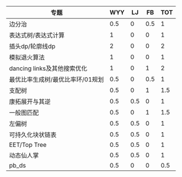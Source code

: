 | 专题                    | WYY  | LJ   | FB   | TOT  |
| --------------------- | ---- | ---- | ---- | ---- |
| 边分治                   | 0.5  | 0    | 0.5  | 1    |
| 表达式树/表达式计算            | 1    | 0    | 0    | 1    |
| 插头dp/轮廓线dp            | 2    | 0    | 0    | 2    |
| 模拟退火算法                | 1    | 0    | 0    | 1    |
| dancing  links及其他搜索优化 | 1    | 0    | 1    | 2    |
| 最优比率生成树/最优比率环/01规划    | 0.5  | 0    | 0.5  | 1    |
| 支配树                   | 0.5  | 0    | 1    | 1.5  |
| 康拓展开与其逆               | 0.5  | 0.5  | 0    | 1    |
| 一般图匹配                 | 0.5  | 0    | 1    | 1.5  |
| 左偏树                   | 0.5  | 0.5  | 0    | 1    |
| 可持久化块状链表              | 0.5  | 0.5  | 0    | 1    |
| EET/Top  Tree         | 0.5  | 0.5  | 0    | 1    |
| 动态仙人掌                 | 0.5  | 0.5  | 0    | 1    |
| pb_ds                 | 0.5  | 0    | 0    | 0.5  |